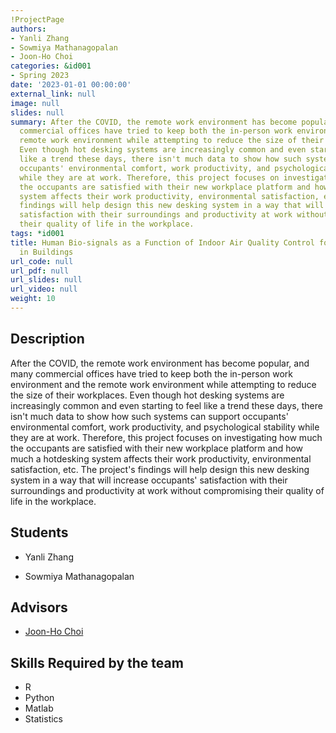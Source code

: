 ```yaml
---
!ProjectPage
authors:
- Yanli Zhang
- Sowmiya Mathanagopalan
- Joon-Ho Choi
categories: &id001
- Spring 2023
date: '2023-01-01 00:00:00'
external_link: null
image: null
slides: null
summary: After the COVID, the remote work environment has become popular, and many
  commercial offices have tried to keep both the in-person work environment and the
  remote work environment while attempting to reduce the size of their workplaces.
  Even though hot desking systems are increasingly common and even starting to feel
  like a trend these days, there isn't much data to show how such systems can support
  occupants' environmental comfort, work productivity, and psychological stability
  while they are at work. Therefore, this project focuses on investigating how much
  the occupants are satisfied with their new workplace platform and how much a hotdesking
  system affects their work productivity, environmental satisfaction, etc.  The project's
  findings will help design this new desking system in a way that will increase occupants'
  satisfaction with their surroundings and productivity at work without compromising
  their quality of life in the workplace.
tags: *id001
title: Human Bio-signals as a Function of Indoor Air Quality Control for Human Health
  in Buildings
url_code: null
url_pdf: null
url_slides: null
url_video: null
weight: 10
---
```

## Description

After the COVID, the remote work environment has become popular, and many commercial offices have tried to keep both the in-person work environment and the remote work environment while attempting to reduce the size of their workplaces. Even though hot desking systems are increasingly common and even starting to feel like a trend these days, there isn&#39;t much data to show how such systems can support occupants&#39; environmental comfort, work productivity, and psychological stability while they are at work. Therefore, this project focuses on investigating how much the occupants are satisfied with their new workplace platform and how much a hotdesking system affects their work productivity, environmental satisfaction, etc.  The project&#39;s findings will help design this new desking system in a way that will increase occupants&#39; satisfaction with their surroundings and productivity at work without compromising their quality of life in the workplace.





## Students

* Yanli Zhang

* Sowmiya Mathanagopalan

## Advisors

* [Joon-Ho Choi](../../../author/joonho-choi)

## Skills Required by the team


* R
* Python
* Matlab
* Statistics